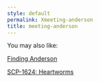 ```yaml
---
style: default
permalink: Xmeeting-anderson
title: meeting-anderson
---
```

You may also like:

[Finding Anderson](http://scp-wiki.net/finding-anderson)

[SCP-1624: Heartworms](http://scp-wiki.net/scp-1624)
